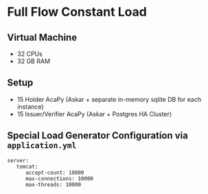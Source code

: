 # Full Flow Constant Load

## Virtual Machine
- 32 CPUs
- 32 GB RAM

## Setup
- 15 Holder AcaPy (Askar + separate in-memory sqlite DB for each instance)
- 15 Issuer/Verifier AcaPy (Askar + Postgres HA Cluster)


## Special Load Generator Configuration via `application.yml`
```
server:
   tomcat: 
      accept-count: 10000
      max-connections: 10000
      max-threads: 10000
```
